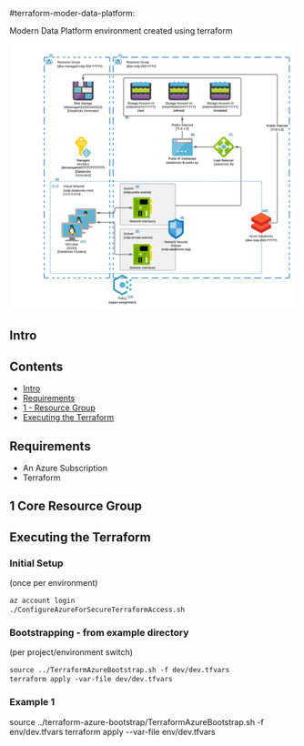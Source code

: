 #terraform-moder-data-platform:

Modern Data Platform environment created using terraform

![mdp-release1-details](mdp-release1-details.jpeg)

## Intro

## Contents

- [Intro](#intro)
- [Requirements](#requirements)
- [1 - Resource Group](#1-core-resource-group)
- [Executing the Terraform](#executing-the-terraform)


## Requirements

- An Azure Subscription
- Terraform


## 1 Core Resource Group



## Executing the Terraform

### Initial Setup 
(once per environment) 

```{r, engine='sh', count_lines}
az account login
./ConfigureAzureForSecureTerraformAccess.sh
```

### Bootstrapping - from example directory
(per project/environment switch)

```
source ../TerraformAzureBootstrap.sh -f dev/dev.tfvars
terraform apply -var-file dev/dev.tfvars
```

### Example 1
source ../terraform-azure-bootstrap/TerraformAzureBootstrap.sh -f env/dev.tfvars
terraform apply --var-file env/dev.tfvars
